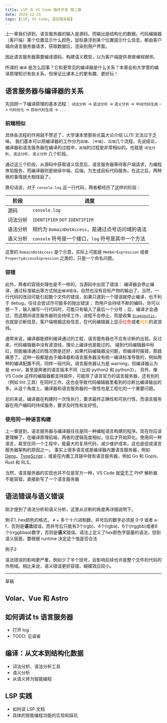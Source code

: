 ```yaml
---
title: LSP 与 VS Code 插件开发 第二章
date: 2024-12-31
tags: [LSP, VS Code, 语言服务器]
---
```


上一章我们讲到，语言服务器的输入是源码，而输出是结构化的数据。代码编辑器（客户端）某个位置显示什么颜色，鼠标悬浮到某个位置提示什么信息，都由客户端向语言服务器请求，获取数据后，渲染到用户界面。

因此语言服务器需要编译源码，构建语义模型，以为客户端提供*智能编程服务*。

所谓的 `编译` 是怎么回事？它和更常见的编译器是什么关系？本章会和大学里的编译原理知识有些关系，但保证比课本上的更有趣、更好玩！

## 语言服务器与编译器的关系

先回顾一下编译原理的基本流程：
`词法分析` -> `语法分析` -> `语义分析` -> `中间代码生成` -> `代码优化` -> `目标代码生成` -> `...`

### 前端相似

具体各流程的作用就不赘述了，大学课本里那些长篇大论介绍 LL(1) 文法过于乏味。
我们基本可以把编译器的工作分为`前端`、（`中端`）、`后端`几个流程，先说结论，编译器和语言服务器在编译的过程中，`前端`的过程是非常相似的。也就是 `词法分析`、`语法分析`、`语义分析` 几个阶段。

通过这三个阶段，从源码中获取语义信息后，语言服务器等待客户端请求，为编程体验服务，而编译器则是继续中端、后端，为生成目标代码服务。在这之后，两种做的事情就大相径庭了。

换句话说，对于 `console.log` 这一行代码，两者都经历了这样的阶段：

| 阶段 | 进度 |
| --- | --- |
|源码|`console.log`|
| 词法分析|`IDENTIFIER` `DOT` `IDENTIFIER`|
| 语法分析|规约为 `DomainDotAccess`，是通过点号访问域的语法|
| 语义分析|`console` 符号是一个接口，`log` 符号是其中一个方法|

这里的 `DomainDotAccess` 是个示意，实际上可能是 `MemberExpression` 或者 `PropertyAccessExpression` 之类的，只是一个命名问题。

### 容错

此外，两者的容错处理也是不一样的。当源码中出现了错误：
编译器会停止编译，通过标准输出等方式抛出`编译错误`，自然也没有目标产物的输出了，当然，一行代码的改动可能引起数个文件的错误，如果只遇到一个错误就停止编译，也不利于 debug，往往会尝试尽可能多的抛出错误；
而用户会持续不断的编码，你可以想一下，输入编写一行代码时，可能只有输入了最后一个分号 `;` 后，编译才会通过，而这期间语言服务器则会持续工作，进程不会停止，而是收集 [`Diagnostic`](https://microsoft.github.io/language-server-protocol/specifications/lsp/3.17/specification/#diagnostic)，也就是诊断信息，客户端根据这些信息，在代码编辑器上显示<font color="red">红色</font>或者<font color="orange">橙色</font>的波浪线。
<!-- TODO: 补一张编译器的错误和编辑器的波浪线图片 -->

通常来说，编译器能顺利编译通过的工程，语言服务器也不应有诊断的出现。反过来，代码编辑器中没有波浪线，理论上编译也是能过的。
碰到代码编辑器中标红，但能编译通过的情况倒是还好，如果代码编辑器没问题，但编译时报错，那就痛苦了。这种一般都是由于编译器和语言服务器没有统一编译标准导致的，例如两种的编译配置不同，同样一段代码，语言服务器认为是 warning，但编译器认为是 error，甚至是两者的语言版本不同（比如 python2 和 python3）。
另外，像 VS Code 这样的编辑器都支持插件，可能除了语言官方的语言服务器，还有别的（例如 lint 工具）在同时工作，这也会导致代码编辑器里看到的诊断比编译输出的多。从这个角度上，编译器和语言服务器的一致性也是工程化的一个重要问题。

总的来说，编译器在构建时一次性执行，要求最终正确性和可执行性，而语言服务器在用户编码时持续服务，要求及时性和友好性。

### 使用同一种语言构建

上一章提到，语言服务器与编译器往往是同一种编程语言构建的程序。现在你应该更理解了，在编译原理前端，两者的逻辑高度相似，往后才开始异化。使用同一种语言，甚至在同一个工程中，能最大的复用代码，减少维护成本。这也是促成语言服务器架构的原因之一。
事实上很多语言或是编译器内置语言服务器，例如 [Deno](https://docs.deno.com/runtime/reference/lsp_integration/)、[TypeScript](https://github.com/microsoft/TypeScript/wiki/Standalone-Server-%28tsserver%29) ，或是在内置工具链中就有语言服务器，例如 Go 和 Gopls、Rust 和 RLS。

当然，语言服务器的实现也并不仅是官方一种，VS Code 就[受不了](https://code.visualstudio.com/api/language-extensions/language-server-extension-guide#error-tolerant-parser-for-language-server) PHP 解析器不能容错，直接新写了一个语言服务器
<!-- TODO: 补一张受不了的截图 -->

## 语法错误与语义错误

刚才提到了语法分析和语义分析，这里从诊断的角度再详细说明下。

例子1. hex颜色的格式， `#` + 多个十六进制数。井号后的数字必须是 0-9 或者 a-f，否则是**语法**错误。而井号后只能有3个(rgb)、4个(rgba)、6个(rrggbb)或者8个(rrggbbaa)数字，否则是**语义**错误。语法上定义了hex颜色字面量的语法，但到语义层面，要根据 runtime 决定这个值是否合法

<!-- TODO: 补 color 的语法错误和语义错误截图 -->

例子2

语法错误的影响更严重，例如少了半个括号，会影响后续也许是整个文件的代码的作用域。相比来说，语义错误更好容错，蝴蝶效应较小。

<!-- TODO: 补后括号没写的语法错误，和 int 赋值给 bool 的语法错误 -->

---
草稿

## Volar、Vue 和 Astro

## 如何调试 ts 语言服务器

- 打开 log
- TODO: 见语雀

## 编译：从文本到结构化数据

- 词法分析、语法分析工具
- 语义分析
- 从语义转为智能编程

## LSP 实践

- 如何读 LSP 文档
- 具体的智能编程功能的实现和踩坑
